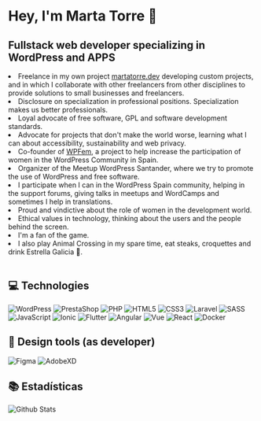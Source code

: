 ### <h1>  Hey, I'm Marta Torre 👋 </h1>

<h2> Fullstack web developer specializing in WordPress and APPS </h2>


<li>Freelance in my own project <a href="https://martatorre.dev" target="_blank">martatorre.dev</a> developing custom projects, and in which I collaborate with other freelancers from other disciplines to provide solutions to small businesses and freelancers.</li>
<li>Disclosure on specialization in professional positions. Specialization makes us better professionals.</li>
<li>Loyal advocate of free software, GPL and software development standards.</li>
<li>Advocate for projects that don't make the world worse, learning what I can about accessibility, sustainability and web privacy.</li>
<li>Co-founder of <a href="https://wpfem.org" target="_blank">WPFem,</a> a project to help increase the participation of women in the WordPress Community in Spain.</li>
<li>Organizer of the Meetup WordPress Santander, where we try to promote the use of WordPress and free software.</li>
<li>I participate when I can in the WordPress Spain community, helping in the support forums, giving talks in meetups and WordCamps and sometimes I help in translations.</li>
<li>Proud and vindictive about the role of women in the development world.</li>
<li>Ethical values in technology, thinking about the users and the people behind the screen.</li> <li>I'm a fan of the game. </li>
<li>I also play Animal Crossing in my spare time, eat steaks, croquettes and drink Estrella Galicia 🍻.</li></br>

## 💻 Technologies

![WordPress](https://img.shields.io/badge/-WordPress-21759B?style=plastic&logo=wordpress&logoColor=white)
![PrestaShop](https://img.shields.io/badge/-PrestaShop-DF0067?style=plastic&logo=prestashop&logoColor=white)
![PHP](https://img.shields.io/badge/-PHP-777BB4?style=plastic&logo=php&logoColor=white)
![HTML5](https://img.shields.io/badge/-HTML5-E34F26?style=plastic&logo=html5&logoColor=white)
![CSS3](https://img.shields.io/badge/-CSS3-1572B6?style=plastic&logo=css3&logoColor=white)
![Laravel](https://img.shields.io/badge/-Laravel-FF2D20?style=plastic&logo=laravel&logoColor=white)
![SASS](https://img.shields.io/badge/-SASS-CC6699?style=plastic&logo=sass&logoColor=white) </br>
![JavaScript](https://img.shields.io/badge/-JavaScript-F7DF1E?style=plastic&logo=JavaScript&logoColor=black)
![Ionic](https://img.shields.io/badge/-Ionic-3880FF?style=plastic&logo=ionic&logoColor=black)
![Flutter](https://img.shields.io/badge/-Flutter-02569B?style=plastic&logo=flutter&logoColor=white)
![Angular](https://img.shields.io/badge/-Angular-DD0031?style=plastic&logo=angular)
![Vue](https://img.shields.io/badge/-Vue-4FC08D?style=plastic&logo=vue.js&logoColor=white)
![React](https://img.shields.io/badge/-React-61DAFB?style=plastic&logo=react&logoColor=white)
![Docker](https://img.shields.io/badge/-Docker-2496ED?style=plastic&logo=docker&logoColor=white)

## 🎨 Design tools (as developer)
![Figma](https://img.shields.io/badge/-Figma-F24E1E?style=plastic&logo=figma&logoColor=white)
![AdobeXD](https://img.shields.io/badge/-Adobe%20XD-FF26BE?style=flat&logo=Adobe%20XD&logoColor=white)

## 📚 Estadísticas
![Github Stats](https://github-readme-stats.vercel.app/api?username=martatorredev&count_private=true&show_icons=true&include_all_commits=true)


<!--
**MartaTorredev/martatorredev** is a ✨ _special_ ✨ repository because its `README.md` (this file) appears on your GitHub profile.

Here are some ideas to get you started:

- 🔭 I’m currently working on ...
- 🌱 I’m currently learning ...
- 👯 I’m looking to collaborate on ...
- 🤔 I’m looking for help with ...
- 💬 Ask me about ...
- 📫 How to reach me: ...
- 😄 Pronouns: ...
- ⚡ Fun fact: ...
-->
